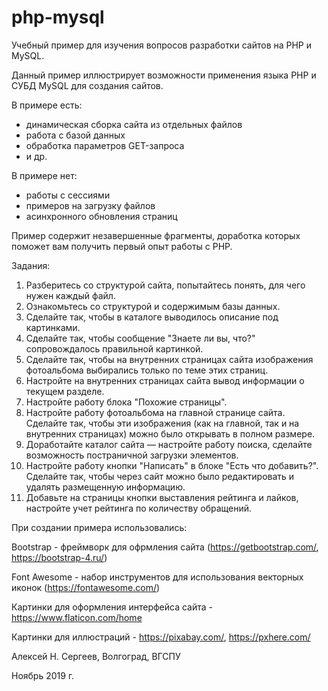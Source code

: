 # php-mysql

Учебный пример для изучения вопросов разработки сайтов на PHP и MySQL.

Данный пример иллюстрирует возможности применения языка PHP и СУБД MySQL для создания сайтов.

В примере есть:

- динамическая сборка сайта из отдельных файлов
- работа с базой данных
- обработка параметров GET-запроса
- и др.

В примере нет:

- работы с сессиями
- примеров на загрузку файлов
- асинхронного обновления страниц


Пример содержит незавершенные фрагменты, доработка которых поможет вам получить первый опыт работы с PHP.

Задания:

1. Разберитесь со структурой сайта, попытайтесь понять, для чего нужен каждый файл.
2. Ознакомьтесь со структурой и содержимым базы данных.
3. Сделайте так, чтобы в каталоге выводилось описание под картинками.
4. Сделайте так, чтобы сообщение "Знаете ли вы, что?" сопровождалось правильной картинкой.
5. Сделайте так, чтобы на внутренних страницах сайта изображения фотоальбома выбирались только по теме этих страниц.
6. Настройте на внутренних страницах сайта вывод информации о текущем разделе.
7. Настройте работу блока "Похожие страницы".
8. Настройте работу фотоальбома на главной странице сайта. Сделайте так, чтобы эти изображения (как на главной, так и на внутренних страницах) можно было открывать в полном размере.
9. Доработайте каталог сайта — настройте работу поиска, сделайте возможность постраничной загрузки элементов.
10. Настройте работу кнопки "Написать" в блоке "Есть что добавить?". Сделайте так, чтобы через сайт можно было редактировать и удалять размещенную информацию.
11. Добавьте на страницы кнопки выставления рейтинга и лайков, настройте учет рейтинга по количеству обращений.


При создании примера использовались:

Bootstrap - фреймворк для офрмления сайта (https://getbootstrap.com/, https://bootstrap-4.ru/)

Font Awesome - набор инструментов для использования векторных иконок (https://fontawesome.com/)

Картинки для оформления интерфейса сайта - https://www.flaticon.com/home

Картинки для иллюстраций - https://pixabay.com/, https://pxhere.com/


Алексей Н. Сергеев, Волгоград, ВГСПУ

Ноябрь 2019 г.
